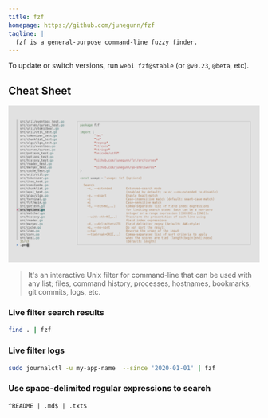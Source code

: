 ```yaml
---
title: fzf
homepage: https://github.com/junegunn/fzf
tagline: |
  fzf is a general-purpose command-line fuzzy finder.
---
```


To update or switch versions, run `webi fzf@stable` (or `@v0.23`, `@beta`, etc).

## Cheat Sheet

![](https://raw.githubusercontent.com/junegunn/i/master/fzf-preview.png)

> It's an interactive Unix filter for command-line that can be used with any
> list; files, command history, processes, hostnames, bookmarks, git commits,
> logs, etc.

### Live filter search results

```sh
find . | fzf
```

### Live filter logs

```sh
sudo journalctl -u my-app-name  --since '2020-01-01' | fzf
```

### Use space-delimited regular expressions to search

```text
^README | .md$ | .txt$
```
